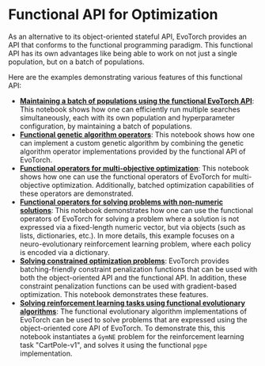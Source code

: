 # Functional API for Optimization

As an alternative to its object-oriented stateful API, EvoTorch provides an API that conforms to the functional programming paradigm. This functional API has its own advantages like being able to work on not just a single population, but on a batch of populations.

Here are the examples demonstrating various features of this functional API:

- **[Maintaining a batch of populations using the functional EvoTorch API](batched_searches.ipynb)**: This notebook shows how one can efficiently run multiple searches simultaneously, each with its own population and hyperparameter configuration, by maintaining a batch of populations.
- **[Functional genetic algorithm operators](functional_ops.ipynb)**: This notebook shows how one can implement a custom genetic algorithm by combining the genetic algorithm operator implementations provided by the functional API of EvoTorch.
- **[Functional operators for multi-objective optimization](multiobj_batched_ops.ipynb)**: This notebook shows how one can use the functional operators of EvoTorch for multi-objective optimization. Additionally, batched optimization capabilities of these operators are demonstrated.
- **[Functional operators for solving problems with non-numeric solutions](func_rl_ga.ipynb)**: This notebook demonstrates how one can use the functional operators of EvoTorch for solving a problem where a solution is not expressed via a fixed-length numeric vector, but via objects (such as lists, dictionaries, etc.). In more details, this example focuses on a neuro-evolutionary reinforcement learning problem, where each policy is encoded via a dictionary.
- **[Solving constrained optimization problems](constrained.ipynb)**: EvoTorch provides batching-friendly constraint penalization functions that can be used with both the object-oriented API and the functional API. In addition, these constraint penalization functions can be used with gradient-based optimization. This notebook demonstrates these features.
- **[Solving reinforcement learning tasks using functional evolutionary algorithms](problem.ipynb)**: The functional evolutionary algorithm implementations of EvoTorch can be used to solve problems that are expressed using the object-oriented core API of EvoTorch. To demonstrate this, this notebook instantiates a `GymNE` problem for the reinforcement learning task "CartPole-v1", and solves it using the functional `pgpe` implementation.
